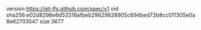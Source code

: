 version https://git-lfs.github.com/spec/v1
oid sha256:e02d8298e6d53318afbeb29629828905c694bed72b8cc011305e0a8e62703547
size 3677
